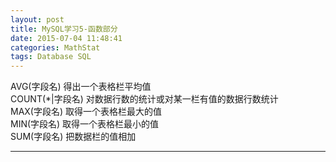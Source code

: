 ```yaml
---
layout: post
title: MySQL学习5-函数部分
date: 2015-07-04 11:48:41
categories: MathStat
tags: Database SQL
---
```


AVG(字段名) 得出一个表格栏平均值   
COUNT(*|字段名) 对数据行数的统计或对某一栏有值的数据行数统计   
MAX(字段名) 取得一个表格栏最大的值   
MIN(字段名) 取得一个表格栏最小的值   
SUM(字段名) 把数据栏的值相加   


---
